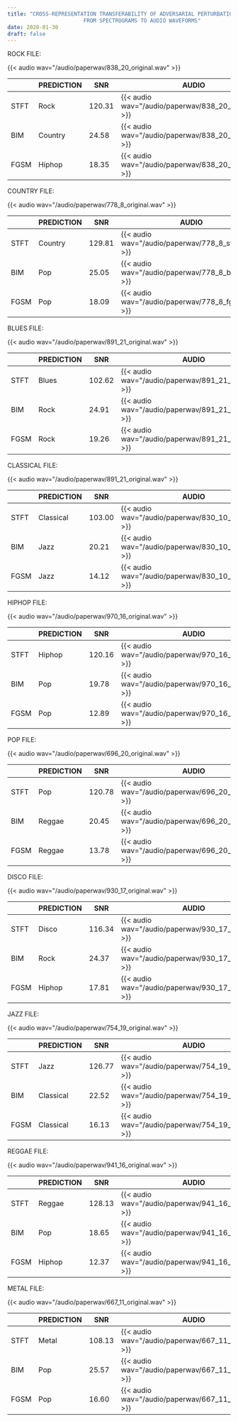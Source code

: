 ```yaml
---
title: "CROSS-REPRESENTATION TRANSFERABILITY OF ADVERSARIAL PERTURBATIONS:
						FROM SPECTROGRAMS TO AUDIO WAVEFORMS"
date: 2020-01-30
draft: false
---
```


ROCK FILE:

{{< audio wav="/audio/paperwav/838_20_original.wav" >}}

|    |PREDICTION|  SNR |                    AUDIO                          |
|----|----------|------|---------------------------------------------------|
|STFT|Rock      |120.31|{{< audio wav="/audio/paperwav/838_20_stft.wav" >}}|
|BIM |Country   |24.58 |{{< audio wav="/audio/paperwav/838_20_bim.wav" >}} |
|FGSM|Hiphop    |18.35 |{{< audio wav="/audio/paperwav/838_20_fgsm.wav" >}}|

COUNTRY FILE:

{{< audio wav="/audio/paperwav/778_8_original.wav" >}}

|    |PREDICTION|  SNR |                    AUDIO                          |
|----|----------|------|---------------------------------------------------|
|STFT|Country   |129.81|{{< audio wav="/audio/paperwav/778_8_stft.wav" >}} |
|BIM |Pop       |25.05 |{{< audio wav="/audio/paperwav/778_8_bim.wav" >}}  |
|FGSM|Pop       |18.09 |{{< audio wav="/audio/paperwav/778_8_fgsm.wav" >}} |


BLUES FILE:

{{< audio wav="/audio/paperwav/891_21_original.wav" >}}

|    |PREDICTION|  SNR |                    AUDIO                          |
|----|----------|------|---------------------------------------------------|
|STFT|Blues     |102.62|{{< audio wav="/audio/paperwav/891_21_stft.wav" >}}|
|BIM |Rock      |24.91 |{{< audio wav="/audio/paperwav/891_21_bim.wav" >}} |
|FGSM|Rock      |19.26 |{{< audio wav="/audio/paperwav/891_21_fgsm.wav" >}}|


CLASSICAL FILE:

{{< audio wav="/audio/paperwav/891_21_original.wav" >}}

|    |PREDICTION|  SNR |                    AUDIO                          |
|----|----------|------|---------------------------------------------------|
|STFT|Classical |103.00|{{< audio wav="/audio/paperwav/830_10_stft.wav" >}}|
|BIM |Jazz      |20.21 |{{< audio wav="/audio/paperwav/830_10_bim.wav" >}} |
|FGSM|Jazz      |14.12 |{{< audio wav="/audio/paperwav/830_10_fgsm.wav" >}}|

HIPHOP FILE:

{{< audio wav="/audio/paperwav/970_16_original.wav" >}}

|    |PREDICTION|  SNR |                    AUDIO                          |
|----|----------|------|---------------------------------------------------|
|STFT|Hiphop    |120.16|{{< audio wav="/audio/paperwav/970_16_stft.wav" >}}|
|BIM |Pop       |19.78 |{{< audio wav="/audio/paperwav/970_16_bim.wav" >}} |
|FGSM|Pop       |12.89 |{{< audio wav="/audio/paperwav/970_16_fgsm.wav" >}}|


POP FILE:

{{< audio wav="/audio/paperwav/696_20_original.wav" >}}

|    |PREDICTION|  SNR |                    AUDIO                          |
|----|----------|------|---------------------------------------------------|
|STFT|Pop       |120.78|{{< audio wav="/audio/paperwav/696_20_stft.wav" >}}|
|BIM |Reggae    |20.45 |{{< audio wav="/audio/paperwav/696_20_bim.wav" >}} |
|FGSM|Reggae    |13.78 |{{< audio wav="/audio/paperwav/696_20_fgsm.wav" >}}|


DISCO FILE:

{{< audio wav="/audio/paperwav/930_17_original.wav" >}}

|    |PREDICTION|  SNR |                    AUDIO                          |
|----|----------|------|---------------------------------------------------|
|STFT|Disco     |116.34|{{< audio wav="/audio/paperwav/930_17_stft.wav" >}}|
|BIM |Rock      |24.37 |{{< audio wav="/audio/paperwav/930_17_bim.wav" >}} |
|FGSM|Hiphop    |17.81 |{{< audio wav="/audio/paperwav/930_17_fgsm.wav" >}}|


JAZZ FILE:

{{< audio wav="/audio/paperwav/754_19_original.wav" >}}

|    |PREDICTION|  SNR |                    AUDIO                          |
|----|----------|------|---------------------------------------------------|
|STFT|Jazz      |126.77|{{< audio wav="/audio/paperwav/754_19_stft.wav" >}}|
|BIM |Classical |22.52 |{{< audio wav="/audio/paperwav/754_19_bim.wav" >}} |
|FGSM|Classical |16.13 |{{< audio wav="/audio/paperwav/754_19_fgsm.wav" >}}|


REGGAE FILE:

{{< audio wav="/audio/paperwav/941_16_original.wav" >}}

|    |PREDICTION|  SNR |                    AUDIO                          |
|----|----------|------|---------------------------------------------------|
|STFT|Reggae    |128.13|{{< audio wav="/audio/paperwav/941_16_stft.wav" >}}|
|BIM |Pop       |18.65 |{{< audio wav="/audio/paperwav/941_16_bim.wav" >}} |
|FGSM|Hiphop    |12.37 |{{< audio wav="/audio/paperwav/941_16_fgsm.wav" >}}|


METAL FILE:

{{< audio wav="/audio/paperwav/667_11_original.wav" >}}

|    |PREDICTION|  SNR |                    AUDIO                          |
|----|----------|------|---------------------------------------------------|
|STFT|Metal     |108.13|{{< audio wav="/audio/paperwav/667_11_stft.wav" >}}|
|BIM |Pop       |25.57 |{{< audio wav="/audio/paperwav/667_11_bim.wav" >}} |
|FGSM|Pop       |16.60 |{{< audio wav="/audio/paperwav/667_11_fgsm.wav" >}}|










